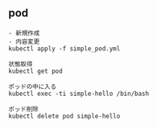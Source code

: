 ## pod

```
- 新規作成
- 内容変更
kubectl apply -f simple_pod.yml
```

```
状態取得
kubectl get pod
```

```
ポッドの中に入る
kubectl exec -ti simple-hello /bin/bash
```

```
ポッド削除
kubectl delete pod simple-hello
```